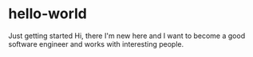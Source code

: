 # hello-world
Just getting started
Hi, there
I'm new here and I want to become a good software engineer and works with interesting people.
